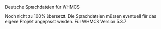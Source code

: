 Deutsche Sprachdateien für WHMCS

Noch nicht zu 100% übersetzt. Die Sprachdateien müssen eventuell für das eigene Projekt angepasst werden.
Für WHMCS Version 5.3.7
